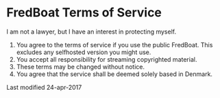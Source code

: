 # FredBoat Terms of Service

I am not a lawyer, but I have an interest in protecting myself.

1. You agree to the terms of service if you use the public FredBoat. This excludes any selfhosted version you might use.
2. You accept all responsibility for streaming copyrighted material.
3. These terms may be changed without notice.
4. You agree that the service shall be deemed solely based in Denmark.

Last modified 24-apr-2017
